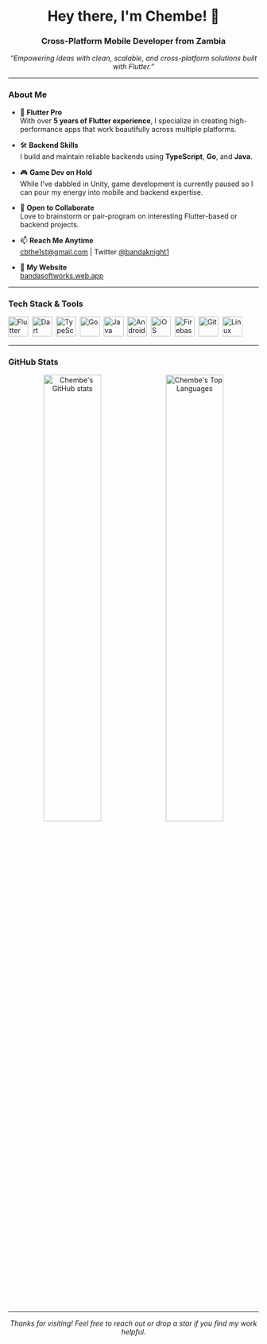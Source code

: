 <!-- NEW STORY FOR YOUR GITHUB PROFILE -->
<h1 align="center">Hey there, I'm Chembe! 👋</h1>
<h3 align="center">Cross-Platform Mobile Developer from Zambia</h3>

<p align="center">
  <em>
    “Empowering ideas with clean, scalable, and cross-platform solutions built with Flutter.”
  </em>
</p>

---

### About Me

- 🌱 **Flutter Pro**  
  With over <strong>5 years of Flutter experience</strong>, I specialize in creating high-performance apps that work beautifully across multiple platforms.

- 🛠 **Backend Skills**  
  I build and maintain reliable backends using **TypeScript**, **Go**, and **Java**.

- 🎮 **Game Dev on Hold**  
  While I've dabbled in Unity, game development is currently paused so I can pour my energy into mobile and backend expertise.

- 🤝 **Open to Collaborate**  
  Love to brainstorm or pair-program on interesting Flutter-based or backend projects.

- 📫 **Reach Me Anytime**  
  <a href="mailto:cbthe1st@gmail.com">cbthe1st@gmail.com</a> | Twitter [@bandaknight1](https://twitter.com/bandaknight1)

- 🔗 **My Website**  
  <a href="https://bandasoftworks.web.app" target="_blank">bandasoftworks.web.app</a>

---

### Tech Stack & Tools

<p>
  <!-- Flutter -->
  <img src="https://cdn.jsdelivr.net/gh/devicons/devicon/icons/flutter/flutter-original.svg" title="Flutter" alt="Flutter" width="40" height="40"/>&nbsp;
  <!-- Dart -->
  <img src="https://cdn.jsdelivr.net/gh/devicons/devicon/icons/dart/dart-original.svg" title="Dart" alt="Dart" width="40" height="40"/>&nbsp;
  <!-- TypeScript -->
  <img src="https://cdn.jsdelivr.net/gh/devicons/devicon/icons/typescript/typescript-original.svg" title="TypeScript" alt="TypeScript" width="40" height="40"/>&nbsp;
  <!-- Go -->
  <img src="https://cdn.jsdelivr.net/gh/devicons/devicon/icons/go/go-original.svg" title="Go" alt="Go" width="40" height="40"/>&nbsp;
  <!-- Java -->
  <img src="https://cdn.jsdelivr.net/gh/devicons/devicon/icons/java/java-original.svg" title="Java" alt="Java" width="40" height="40"/>&nbsp;
  <!-- Android -->
  <img src="https://cdn.jsdelivr.net/gh/devicons/devicon/icons/android/android-original.svg" title="Android" alt="Android" width="40" height="40"/>&nbsp;
  <!-- iOS (Apple) -->
  <img src="https://cdn.jsdelivr.net/gh/devicons/devicon/icons/apple/apple-original.svg" title="iOS" alt="iOS" width="40" height="40"/>&nbsp;
  <!-- Firebase -->
  <img src="https://cdn.jsdelivr.net/gh/devicons/devicon/icons/firebase/firebase-plain.svg" title="Firebase" alt="Firebase" width="40" height="40"/>&nbsp;
  <!-- Git -->
  <img src="https://cdn.jsdelivr.net/gh/devicons/devicon/icons/git/git-original.svg" title="Git" alt="Git" width="40" height="40"/>&nbsp;
  <!-- Linux -->
  <img src="https://cdn.jsdelivr.net/gh/devicons/devicon/icons/linux/linux-original.svg" title="Linux" alt="Linux" width="40" height="40"/>&nbsp;
</p>

---

### GitHub Stats

<p align="center">
  <img width="48%" src="https://github-readme-stats.vercel.app/api?username=bandacode&show_icons=true&theme=material-palenight" alt="Chembe's GitHub stats" />
  <img width="48%" src="https://github-readme-stats.vercel.app/api/top-langs/?username=bandacode&layout=compact&theme=material-palenight" alt="Chembe's Top Languages" />
</p>

---

<p align="center">
  <em>Thanks for visiting! Feel free to reach out or drop a star if you find my work helpful.</em>
</p>
